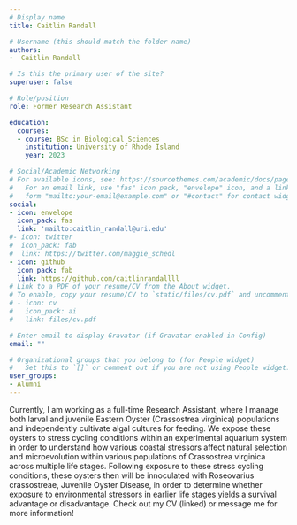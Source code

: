 ```yaml
---
# Display name
title: Caitlin Randall

# Username (this should match the folder name)
authors:
-  Caitlin Randall

# Is this the primary user of the site?
superuser: false

# Role/position
role: Former Research Assistant 

education:
  courses:
  - course: BSc in Biological Sciences
    institution: University of Rhode Island
    year: 2023

# Social/Academic Networking
# For available icons, see: https://sourcethemes.com/academic/docs/page-builder/#icons
#   For an email link, use "fas" icon pack, "envelope" icon, and a link in the
#   form "mailto:your-email@example.com" or "#contact" for contact widget.
social:
- icon: envelope
  icon_pack: fas
  link: 'mailto:caitlin_randall@uri.edu'
#- icon: twitter
#  icon_pack: fab
#  link: https://twitter.com/maggie_schedl
- icon: github
  icon_pack: fab
  link: https://github.com/caitlinrandallll
# Link to a PDF of your resume/CV from the About widget.
# To enable, copy your resume/CV to `static/files/cv.pdf` and uncomment the lines below.
# - icon: cv
#   icon_pack: ai
#   link: files/cv.pdf

# Enter email to display Gravatar (if Gravatar enabled in Config)
email: ""

# Organizational groups that you belong to (for People widget)
#   Set this to `[]` or comment out if you are not using People widget.
user_groups:
- Alumni
---
```

Currently, I am working as a full-time Research Assistant, where I manage both larval and juvenile Eastern Oyster (Crassostrea virginica) populations and independently cultivate algal cultures for feeding. We expose these oysters to stress cycling conditions within an experimental aquarium system in order to understand how various coastal stressors affect natural selection and microevolution within various populations of Crassostrea virginica across multiple life stages. Following exposure to these stress cycling conditions, these oysters then will be innoculated with Roseovarius crassostreae, Juvenile Oyster Disease, in order to determine whether exposure to environmental stressors in earlier life stages yields a survival advantage or disadvantage. Check out my CV (linked) or message me for more information!
